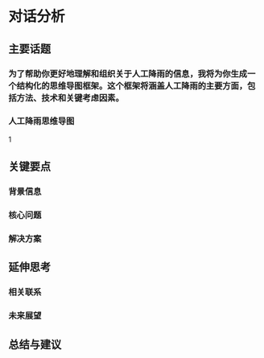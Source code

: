 # 对话分析
## 主要话题
### 为了帮助你更好地理解和组织关于人工降雨的信息，我将为你生成一个结构化的思维导图框架。这个框架将涵盖人工降雨的主要方面，包括方法、技术和关键考虑因素。

### 人工降雨思维导图

1
## 关键要点
### 背景信息
### 核心问题
### 解决方案
## 延伸思考
### 相关联系
### 未来展望
## 总结与建议